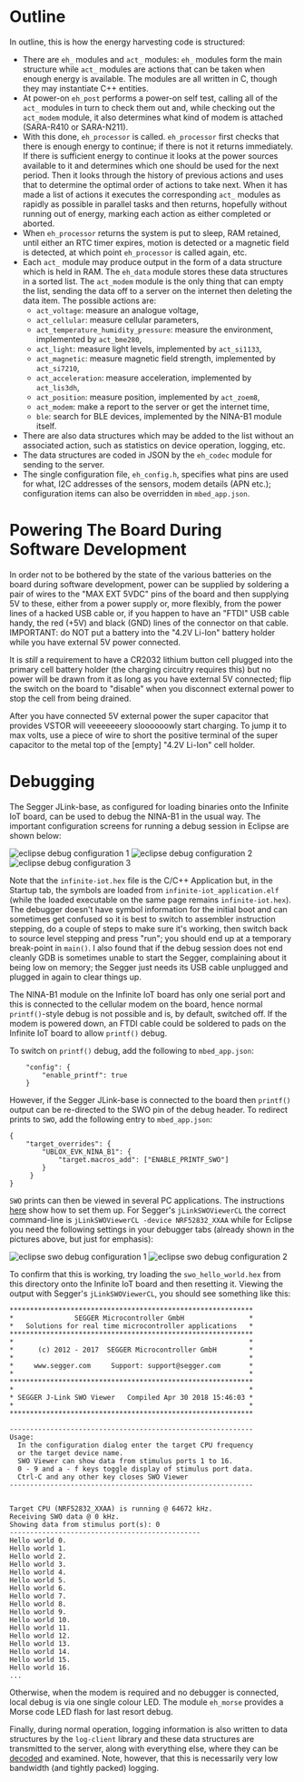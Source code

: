 # Outline
In outline, this is how the energy harvesting code is structured:

- There are `eh_` modules and `act_` modules: `eh_` modules form the main structure while `act_` modules are actions that can be taken when enough energy is available.  The modules are all written in C, though they may instantiate C++ entities.
- At power-on `eh_post` performs a power-on self test, calling all of the `act_` modules in turn to check them out and, while checking out the `act_modem` module, it also determines what kind of modem is attached (SARA-R410 or SARA-N211).
- With this done, `eh_processor` is called.  `eh_processor` first checks that there is enough energy to continue; if there is not it returns immediately.  If there is sufficient energy to continue it looks at the power sources available to it and determines which one should be used for the next period.  Then it looks through the history of previous actions and uses that to determine the optimal order of actions to take next.  When it has made a list of actions it executes the corresponding `act_` modules as rapidly as possible in parallel tasks and then returns, hopefully without running out of energy, marking each action as either completed or aborted.
- When `eh_processor` returns the system is put to sleep, RAM retained, until either an RTC timer expires, motion is detected or a magnetic field is detected, at which point `eh_processor` is called again, etc.
- Each `act_` module may produce output in the form of a data structure which is held in RAM. The `eh_data` module stores these data structures in a sorted list. The `act_modem` module is the only thing that can empty the list, sending the data off to a server on the internet then deleting the data item. The possible actions are:
    - `act_voltage`: measure an analogue voltage,
    - `act_cellular`: measure cellular parameters,
    - `act_temperature_humidity_pressure`: measure the environment, implemented by `act_bme280`,
    - `act_light`: measure light levels, implemented by `act_si1133`,
    - `act_magnetic`: measure magnetic field strength, implemented by `act_si7210`,
    - `act_acceleration`: measure acceleration, implemented by `act_lis3dh`,
    - `act_position`: measure position, implemented by `act_zoem8`,
    - `act_modem`: make a report to the server or get the internet time,
    - `ble`: search for BLE devices, implemented by the NINA-B1 module itself.
- There are also data structures which may be added to the list without an associated action, such as statistics on device operation, logging, etc.
- The data structures are coded in JSON by the `eh_codec` module for sending to the server.
- The single configuration file, `eh_config.h`, specifies what pins are used for what, I2C addresses of the sensors, modem details (APN etc.);  configuration items can also be overridden in `mbed_app.json`.

# Powering The Board During Software Development
In order not to be bothered by the state of the various batteries on the board during software development, power can be supplied by soldering a pair of wires to the "MAX EXT 5VDC" pins of the board and then supplying 5V to these, either from a power supply or, more flexibly, from the power lines of a hacked USB cable or, if you happen to have an "FTDI" USB cable handy, the red (+5V) and black (GND) lines of the connector on that cable.  IMPORTANT: do NOT put a battery into the "4.2V Li-Ion" battery holder while you have external 5V power connected.

It is _still_ a requirement to have a CR2032 lithium button cell plugged into the primary cell battery holder (the charging circuitry requires this) but no power will be drawn from it as long as you have external 5V connected; flip the switch on the board to "disable" when you disconnect external power to stop the cell from being drained.

After you have connected 5V external power the super capacitor that provides VSTOR will veeeeeeery sloooooowly start charging.  To jump it to max volts, use a piece of wire to short the positive terminal of the super capacitor to the metal top of the [empty] "4.2V Li-Ion" cell holder.

# Debugging
The Segger JLink-base, as configured for loading binaries onto the Infinite IoT board, can be used to debug the NINA-B1 in the usual way.  The important configuration screens for running a debug session in Eclipse are shown below:

![eclipse debug configuration 1](eclipse_debug_main_tab.jpg "Eclipse debug main tab")
![eclipse debug configuration 2](eclipse_debug_debugger_tab.jpg "Eclipse debug debugger tab")
![eclipse debug configuration 3](eclipse_debug_startup_tab.jpg "Eclipse debug startup tab")

Note that the `infinite-iot.hex` file is the C/C++ Application but, in the Startup tab, the symbols are loaded from `infinite-iot_application.elf` (while the loaded executable on the same page remains `infinite-iot.hex`).  The debugger doesn't have symbol information for the initial boot and can sometimes get confused so it is best to switch to assembler instruction stepping, do a couple of steps to make sure it's working, then switch back to source level stepping and press "run"; you should end up at a temporary break-point in `main()`.  I also found that if the debug session does not end cleanly GDB is sometimes unable to start the Segger, complaining about it being low on memory; the Segger just needs its USB cable unplugged and plugged in again to clear things up.

The NINA-B1 module on the Infinite IoT board has only one serial port and this is connected to the cellular modem on the board, hence normal `printf()`-style debug is not possible and is, by default, switched off.  If the modem is powered down, an FTDI cable could be soldered to pads on the Infinite IoT board to allow `printf()` debug.

To switch on `printf()` debug, add the following to `mbed_app.json`:

```
    "config": {
        "enable_printf": true
    }
```

However, if the Segger JLink-base is connected to the board then `printf()` output can be re-directed to the SWO pin of the debug header.  To redirect prints to `SWO`, add the following entry to `mbed_app.json`:

```
{
    "target_overrides": {
        "UBLOX_EVK_NINA_B1": {
            "target.macros_add": ["ENABLE_PRINTF_SWO"]
        }
     }
}
```

`SWO` prints can then be viewed in several PC applications.  The instructions [here](https://mcuoneclipse.com/2016/10/17/tutorial-using-single-wire-output-swo-with-arm-cortex-m-and-eclipse/) show how to set them up.  For Segger's `jLinkSWOViewerCL` the correct command-line is `jLinkSWOViewerCL -device NRF52832_XXAA` while for Eclipse you need the following settings in your debugger tabs (already shown in the pictures above, but just for emphasis):

![eclipse swo debug configuration 1](swo_debug_eclipse_debug_debugger_tab.jpg "Eclipse swo debug debugger tab")
![eclipse swo debug configuration 2](swo_debug_eclipse_debug_startup_tab.jpg "Eclipse swo debug startup tab")

To confirm that this is working, try loading the `swo_hello_world.hex` from this directory onto the Infinite IoT board and then resetting it.  Viewing the output with Segger's `jLinkSWOViewerCL`, you should see something like this:

```
************************************************************
*               SEGGER Microcontroller GmbH                *
*   Solutions for real time microcontroller applications   *
************************************************************
*                                                          *
*      (c) 2012 - 2017  SEGGER Microcontroller GmbH        *
*                                                          *
*     www.segger.com     Support: support@segger.com       *
*                                                          *
************************************************************
*                                                          *
* SEGGER J-Link SWO Viewer   Compiled Apr 30 2018 15:46:03 *
*                                                          *
************************************************************

------------------------------------------------------------
Usage:
  In the configuration dialog enter the target CPU frequency
  or the target device name.
  SWO Viewer can show data from stimulus ports 1 to 16.
  0 - 9 and a - f keys toggle display of stimulus port data.
  Ctrl-C and any other key closes SWO Viewer
------------------------------------------------------------


Target CPU (NRF52832_XXAA) is running @ 64672 kHz.
Receiving SWO data @ 0 kHz.
Showing data from stimulus port(s): 0
-----------------------------------------------
Hello world 0.
Hello world 1.
Hello world 2.
Hello world 3.
Hello world 4.
Hello world 5.
Hello world 6.
Hello world 7.
Hello world 8.
Hello world 9.
Hello world 10.
Hello world 11.
Hello world 12.
Hello world 13.
Hello world 14.
Hello world 15.
Hello world 16.
...
```

Otherwise, when the modem is required and no debugger is connected, local debug is via one single colour LED.  The module `eh_morse` provides a Morse code LED flash for last resort debug.

Finally, during normal operation, logging information is also written to data structures by the `log-client` library and these data structures are transmitted to the server, along with everything else, where they can be [decoded](https://github.com/u-blox/log-converter) and examined. Note, however, that this is necessarily very low bandwidth (and tightly packed) logging.
